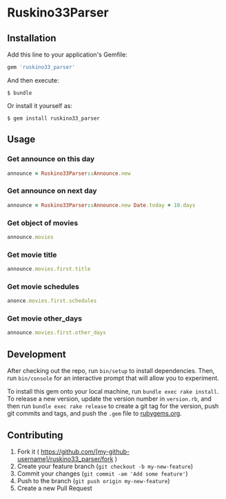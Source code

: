 # Ruskino33Parser

## Installation

Add this line to your application's Gemfile:

```ruby
gem 'ruskino33_parser'
```

And then execute:

    $ bundle

Or install it yourself as:

    $ gem install ruskino33_parser

## Usage

### Get announce on this day
```ruby
announce = Ruskino33Parser::Announce.new
```

### Get announce on next day
```ruby
announce = Ruskino33Parser::Announce.new Date.today + 10.days
```

### Get object of movies
```ruby
announce.movies
```

### Get movie title
```ruby
announce.movies.first.title
```

### Get movie schedules
```ruby
anonce.movies.first.schedules
```

### Get movie other_days
```ruby
announce.movies.first.other_days
```

## Development

After checking out the repo, run `bin/setup` to install dependencies. Then, run `bin/console` for an interactive prompt that will allow you to experiment.

To install this gem onto your local machine, run `bundle exec rake install`. To release a new version, update the version number in `version.rb`, and then run `bundle exec rake release` to create a git tag for the version, push git commits and tags, and push the `.gem` file to [rubygems.org](https://rubygems.org).

## Contributing

1. Fork it ( https://github.com/[my-github-username]/ruskino33_parser/fork )
2. Create your feature branch (`git checkout -b my-new-feature`)
3. Commit your changes (`git commit -am 'Add some feature'`)
4. Push to the branch (`git push origin my-new-feature`)
5. Create a new Pull Request
